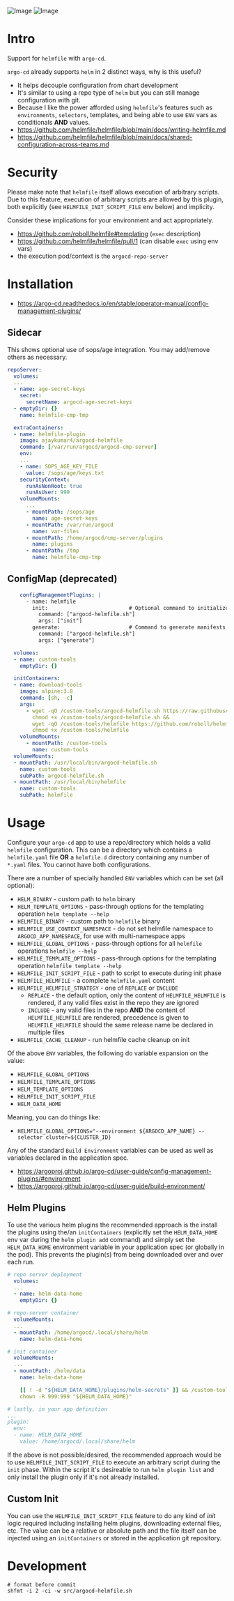 ![Image](https://img.shields.io/docker/pulls/ajaykumar4/argocd-helmfile.svg)
![Image](https://img.shields.io/github/actions/workflow/status/ajaykumar4/argocd-helmfile/main.yml?branch=master&style=flat-square)

# Intro

Support for `helmfile` with `argo-cd`.

`argo-cd` already supports `helm` in 2 distinct ways, why is this useful?

- It helps decouple configuration from chart development
- It's similar to using a repo type of `helm` but you can still manage
  configuration with git.
- Because I like the power afforded using `helmfile`'s features such as
  `environments`, `selectors`, templates, and being able to use `ENV` vars as
  conditionals **AND** values.
- https://github.com/helmfile/helmfile/blob/main/docs/writing-helmfile.md
- https://github.com/helmfile/helmfile/blob/main/docs/shared-configuration-across-teams.md

# Security

Please make note that `helmfile` itself allows execution of arbitrary scripts.
Due to this feature, execution of arbitrary scripts are allowed by this plugin,
both explicitly (see `HELMFILE_INIT_SCRIPT_FILE` env below) and implicity.

Consider these implications for your environment and act appropriately.

- https://github.com/roboll/helmfile#templating (`exec` description)
- https://github.com/helmfile/helmfile/pull/1 (can disable `exec` using env vars)
- the execution pod/context is the `argocd-repo-server`

# Installation

- https://argo-cd.readthedocs.io/en/stable/operator-manual/config-management-plugins/

## Sidecar

This shows optional use of sops/age integration. You may add/remove others as necessary.

```yaml
repoServer:
  volumes:
  ...
  - name: age-secret-keys
    secret:
      secretName: argocd-age-secret-keys
  - emptyDir: {}
    name: helmfile-cmp-tmp

  extraContainers:
  - name: helmfile-plugin
    image: ajaykumar4/argocd-helmfile
    command: [/var/run/argocd/argocd-cmp-server]
    env:
    ...
    - name: SOPS_AGE_KEY_FILE
      value: /sops/age/keys.txt
    securityContext:
      runAsNonRoot: true
      runAsUser: 999
    volumeMounts:
      ...
      - mountPath: /sops/age
        name: age-secret-keys
      - mountPath: /var/run/argocd
        name: var-files
      - mountPath: /home/argocd/cmp-server/plugins
        name: plugins
      - mountPath: /tmp
        name: helmfile-cmp-tmp
```

## ConfigMap (deprecated)

```yaml
    configManagementPlugins: |
      - name: helmfile
        init:                          # Optional command to initialize application source directory
          command: ["argocd-helmfile.sh"]
          args: ["init"]
        generate:                      # Command to generate manifests YAML
          command: ["argocd-helmfile.sh"]
          args: ["generate"]

```

```yaml
  volumes:
  - name: custom-tools
    emptyDir: {}

  initContainers:
  - name: download-tools
    image: alpine:3.8
    command: [sh, -c]
    args:
      - wget -qO /custom-tools/argocd-helmfile.sh https://raw.githubusercontent.com/ajaykumar4/argocd-helmfile/master/src/argocd-helmfile.sh &&
        chmod +x /custom-tools/argocd-helmfile.sh &&
        wget -qO /custom-tools/helmfile https://github.com/roboll/helmfile/releases/download/v0.138.7/helmfile_linux_amd64 &&
        chmod +x /custom-tools/helmfile
    volumeMounts:
      - mountPath: /custom-tools
        name: custom-tools
  volumeMounts:
  - mountPath: /usr/local/bin/argocd-helmfile.sh
    name: custom-tools
    subPath: argocd-helmfile.sh
  - mountPath: /usr/local/bin/helmfile
    name: custom-tools
    subPath: helmfile
```

# Usage

Configure your `argo-cd` app to use a repo/directory which holds a valid
`helmfile` configuration. This can be a directory which contains a
`helmfile.yaml` file **OR** a `helmfile.d` directory containing any number of
`*.yaml` files. You cannot have both configurations.

There are a number of specially handled `ENV` variables which can be set (all
optional):

- `HELM_BINARY` - custom path to `helm` binary
- `HELM_TEMPLATE_OPTIONS` - pass-through options for the templating operation
  `helm template --help`
- `HELMFILE_BINARY` - custom path to `helmfile` binary
- `HELMFILE_USE_CONTEXT_NAMESPACE` - do not set helmfile namespace to `ARGOCD_APP_NAMESPACE`,
  for use with multi-namespace apps
- `HELMFILE_GLOBAL_OPTIONS` - pass-through options for all `helmfile`
  operations `helmfile --help`
- `HELMFILE_TEMPLATE_OPTIONS` - pass-through options for the templating
  operation `helmfile template --help`
- `HELMFILE_INIT_SCRIPT_FILE` - path to script to execute during init phase
- `HELMFILE_HELMFILE` - a complete `helmfile.yaml` content
- `HELMFILE_HELMFILE_STRATEGY` - one of `REPLACE` or `INCLUDE`
  - `REPLACE` - the default option, only the content of `HELMFILE_HELMFILE` is
    rendered, if any valid files exist in the repo they are ignored
  - `INCLUDE` - any valid files in the repo **AND** the content of
    `HELMFILE_HELMFILE` are rendered, precedence is given to
    `HELMFILE_HELMFILE` should the same release name be declared in multiple
    files
- `HELMFILE_CACHE_CLEANUP` - run helmfile cache cleanup on init

Of the above `ENV` variables, the following do variable expansion on the value:

- `HELMFILE_GLOBAL_OPTIONS`
- `HELMFILE_TEMPLATE_OPTIONS`
- `HELM_TEMPLATE_OPTIONS`
- `HELMFILE_INIT_SCRIPT_FILE`
- `HELM_DATA_HOME`

Meaning, you can do things like:

- `HELMFILE_GLOBAL_OPTIONS="--environment ${ARGOCD_APP_NAME} --selector cluster=${CLUSTER_ID}`

Any of the standard `Build Environment` variables can be used as well as
variables declared in the application spec.

- https://argoproj.github.io/argo-cd/user-guide/config-management-plugins/#environment
- https://argoproj.github.io/argo-cd/user-guide/build-environment/

## Helm Plugins

To use the various helm plugins the recommended approach is the install the
plugins using the/an `initContainers` (explicitly set the `HELM_DATA_HOME` env
var during the `helm plugin add` command) and simply set the `HELM_DATA_HOME`
environment variable in your application spec (or globally in the pod). This
prevents the plugin(s) from being downloaded over and over each run.

```yaml
# repo server deployment
  volumes:
  ...
  - name: helm-data-home
    emptyDir: {}

# repo-server container
  volumeMounts:
  ...
  - mountPath: /home/argocd/.local/share/helm
    name: helm-data-home

# init container
  volumeMounts:
  ...
  - mountPath: /helm/data
    name: helm-data-home

    [[ ! -d "${HELM_DATA_HOME}/plugins/helm-secrets" ]] && /custom-tools/helm plugin install https://github.com/jkroepke/helm-secrets --version ${HELM_SECRETS_VERSION}
    chown -R 999:999 "${HELM_DATA_HOME}"

# lastly, in your app definition
...
plugin:
  env:
  - name: HELM_DATA_HOME
    value: /home/argocd/.local/share/helm
```

If the above is not possible/desired, the recommended approach would be to use
`HELMFILE_INIT_SCRIPT_FILE` to execute an arbitrary script during the `init`
phase. Within the script it's desireable to run `helm plugin list` and only
install the plugin only if it's not already installed.

## Custom Init

You can use the `HELMFILE_INIT_SCRIPT_FILE` feature to do any kind of _init_
logic required including installing helm plugins, downloading external files,
etc. The value can be a relative or absolute path and the file itself can be
injected using an `initContainers` or stored in the application git repository.

# Development

```
# format before commit
shfmt -i 2 -ci -w src/argocd-helmfile.sh
```
